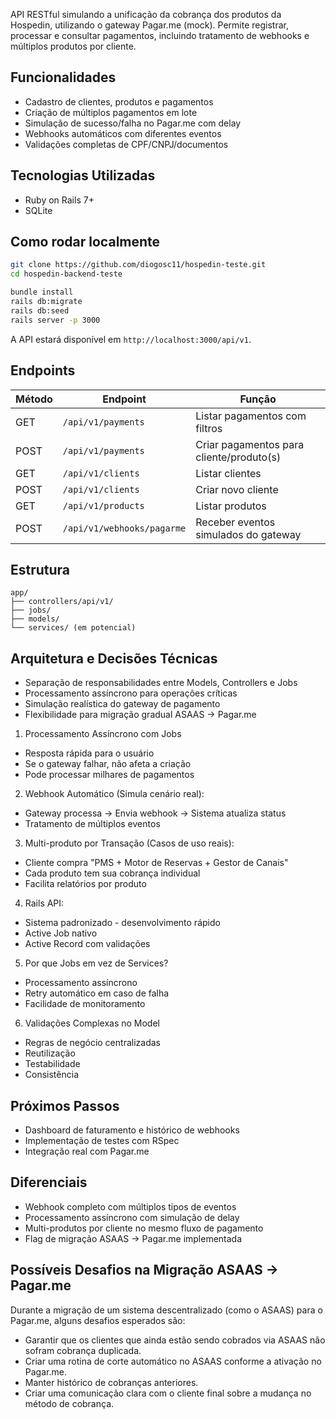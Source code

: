 API RESTful simulando a unificação da cobrança dos produtos da Hospedin, utilizando o gateway Pagar.me (mock). Permite registrar, processar e consultar pagamentos, incluindo tratamento de webhooks e múltiplos produtos por cliente.

## Funcionalidades

- Cadastro de clientes, produtos e pagamentos
- Criação de múltiplos pagamentos em lote
- Simulação de sucesso/falha no Pagar.me com delay
- Webhooks automáticos com diferentes eventos
- Validações completas de CPF/CNPJ/documentos

## Tecnologias Utilizadas

- Ruby on Rails 7+
- SQLite

## Como rodar localmente

```bash
git clone https://github.com/diogosc11/hospedin-teste.git
cd hospedin-backend-teste

bundle install
rails db:migrate
rails db:seed
rails server -p 3000
```

A API estará disponível em `http://localhost:3000/api/v1`.

## Endpoints

| Método | Endpoint                        | Função                                  |
|--------|----------------------------------|------------------------------------------|
| GET    | `/api/v1/payments`              | Listar pagamentos com filtros            |
| POST   | `/api/v1/payments`              | Criar pagamentos para cliente/produto(s) |
| GET    | `/api/v1/clients`               | Listar clientes                          |
| POST   | `/api/v1/clients`               | Criar novo cliente                       |
| GET    | `/api/v1/products`              | Listar produtos                          |
| POST   | `/api/v1/webhooks/pagarme`      | Receber eventos simulados do gateway     |

## Estrutura

```
app/
├── controllers/api/v1/
├── jobs/
├── models/
└── services/ (em potencial)
```

## Arquitetura e Decisões Técnicas

- Separação de responsabilidades entre Models, Controllers e Jobs
- Processamento assíncrono para operações críticas
- Simulação realística do gateway de pagamento
- Flexibilidade para migração gradual ASAAS → Pagar.me

1. Processamento Assíncrono com Jobs
- Resposta rápida para o usuário
- Se o gateway falhar, não afeta a criação
- Pode processar milhares de pagamentos

2. Webhook Automático (Simula cenário real):
- Gateway processa → Envia webhook → Sistema atualiza status
- Tratamento de múltiplos eventos

3. Multi-produto por Transação (Casos de uso reais):
- Cliente compra "PMS + Motor de Reservas + Gestor de Canais"
- Cada produto tem sua cobrança individual
- Facilita relatórios por produto

4. Rails API:
- Sistema padronizado - desenvolvimento rápido
- Active Job nativo
- Active Record com validações

5. Por que Jobs em vez de Services?
- Processamento assíncrono
- Retry automático em caso de falha
- Facilidade de monitoramento

6. Validações Complexas no Model
- Regras de negócio centralizadas
- Reutilização
- Testabilidade
- Consistência

## Próximos Passos

- Dashboard de faturamento e histórico de webhooks
- Implementação de testes com RSpec
- Integração real com Pagar.me

## Diferenciais

- Webhook completo com múltiplos tipos de eventos
- Processamento assíncrono com simulação de delay
- Multi-produtos por cliente no mesmo fluxo de pagamento
- Flag de migração ASAAS → Pagar.me implementada

## Possíveis Desafios na Migração ASAAS → Pagar.me

Durante a migração de um sistema descentralizado (como o ASAAS) para o Pagar.me, alguns desafios esperados são:

- Garantir que os clientes que ainda estão sendo cobrados via ASAAS não sofram cobrança duplicada.
- Criar uma rotina de corte automático no ASAAS conforme a ativação no Pagar.me.
- Manter histórico de cobranças anteriores.
- Criar uma comunicação clara com o cliente final sobre a mudança no método de cobrança.
